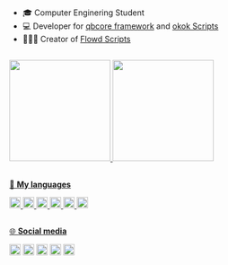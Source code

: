 

-   🎓 Computer Enginering Student
-   💻 Developer for [qbcore framework](https://github.com/qbcore-framework) and [okok Scripts](https://okok.tebex.io)
-   👨🏽‍💻 Creator of [Flowd Scripts](https://flowd.tebex.io)



##

<div>
    <a href="https://github.com/flowdgodx">
    <img height="180em" src="https://github-readme-stats.vercel.app/api?username=flowdgodx&show_icons=true&theme=github_dark&include_all_commits=true&count_private=true"/>
	<img height="180em" src="https://github-readme-stats.vercel.app/api/top-langs/?username=flowdgodx&layout=compact&langs_count=7&theme=github_dark"/>
</div>
  
##
	
🚀 **My languages**  
	
<code><img height="20" src="https://img.shields.io/badge/JavaScript-F7DF1E?style=for-the-badge&logo=javascript&logoColor=black"></code>
<code><img height="20" src="https://img.shields.io/badge/HTML5-E34F26?style=for-the-badge&logo=html5&logoColor=white"></code>
<code><img height="20" src="https://img.shields.io/badge/CSS3-1572B6?style=for-the-badge&logo=css3&logoColor=white"></code>
<code><img height="20" src="https://img.shields.io/badge/lua-%232C2D72.svg?style=for-the-badge&logo=lua&logoColor=white"></code>
<code><img height="20" src="https://img.shields.io/badge/Python-0073b7?style=for-the-badge&logo=python&logoColor=white"></code>
<code><img height="20" src="https://img.shields.io/badge/MySQL-0000FF?style=for-the-badge&logo=mysql&logoColor=white"></code>

  
##
  
🌐 **Social media**
	
[<code><img height="20" src="https://img.shields.io/badge/Youtube-FF0000?style=for-the-badge&logo=Youtube&logoColor=white"></code>](https://www.youtube.com/@flowdscripts)
[<code><img height="20" src="https://img.shields.io/badge/Steam-1B2838?style=for-the-badge&logo=steam&logoColor=white"></code>](https://steamcommunity.com/id/flowdgodx)
[<code><img height="20" src="https://img.shields.io/badge/Discord-7289DA?style=for-the-badge&logo=discord&logoColor=white"></code>](https://discord.gg/gb4Z36fGX2)
[<code><img height="20" src="https://img.shields.io/badge/PayPal-0070BA?style=for-the-badge&logo=paypal&logoColor=white"></code>](https://paypal.me/flowdx?country.x=PT&locale.x=pt_PT)
[<code><img height="20" src="https://img.shields.io/badge/Tebex-184494?style=for-the-badge&logo=tebex&logoColor=white"></code>](https://flowd.tebex.io)
